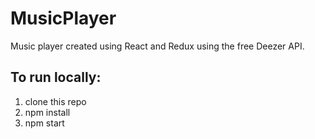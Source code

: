 # MusicPlayer
Music player created using React and Redux using the free Deezer API.

## To run locally:
1. clone this repo
2. npm install
3. npm start

